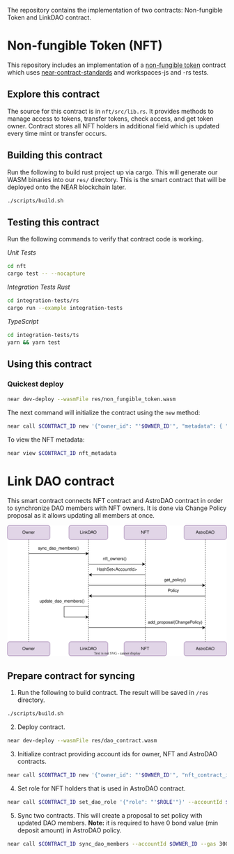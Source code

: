 The repository contains the implementation of two contracts: Non-fungible Token and LinkDAO contract.

Non-fungible Token (NFT)
===================

This repository includes an implementation of a [non-fungible token] contract which uses [near-contract-standards] and workspaces-js and -rs tests.

  [non-fungible token]: https://nomicon.io/Standards/NonFungibleToken/README.html
  [near-contract-standards]: https://github.com/near/near-sdk-rs/tree/master/near-contract-standards
  [simulation]: https://github.com/near/near-sdk-rs/tree/master/near-sdk-sim

## Explore this contract

The source for this contract is in `nft/src/lib.rs`. It provides methods to manage access to tokens, transfer tokens, check access, and get token owner. Contract stores all NFT holders in additional field which is updated every time mint or transfer occurs.

## Building this contract

Run the following to build rust project up via cargo. This will generate our WASM binaries into our `res/` directory. This is the smart contract that will be deployed onto the NEAR blockchain later.

```bash
./scripts/build.sh
```

## Testing this contract

Run the following commands to verify that contract code is working.

*Unit Tests*
```bash
cd nft
cargo test -- --nocapture
```

*Integration Tests*
*Rust*
```bash
cd integration-tests/rs
cargo run --example integration-tests
```
*TypeScript*
```bash
cd integration-tests/ts
yarn && yarn test 
```

## Using this contract

### Quickest deploy

```bash
near dev-deploy --wasmFile res/non_fungible_token.wasm
```

The next command will initialize the contract using the `new` method:

```bash
near call $CONTRACT_ID new '{"owner_id": "'$OWNER_ID'", "metadata": { "spec": "nft-1.0.0", "name": "Tonic Greedy Goblins", "symbol": "GGB" }}' --accountId $CONTRACT_ID
```

To view the NFT metadata:

```bash
near view $CONTRACT_ID nft_metadata
```

Link DAO contract
===================

This smart contract connects NFT contract and AstroDAO contract in order to synchronize DAO members with NFT owners. 
It is done via Change Policy proposal as it allows updating all members at once.

<img alt="Sync NFT and AstroDAO contracts" src="images/sync_dao_members.svg" />

## Prepare contract for syncing

1. Run the following to build contract. The result will be saved in `/res` directory.
```bash
./scripts/build.sh
```

2. Deploy contract.
```bash
near dev-deploy --wasmFile res/dao_contract.wasm
```

3. Initialize contract providing account ids for owner, NFT and AstroDAO contracts.

```bash
near call $CONTRACT_ID new '{"owner_id": "'$OWNER_ID'", "nft_contract_id": "'$NFT_CONTRACT_ID'", "dao_contract_id": "'$DAO_CONTRACT_ID'"}' --accountId $CONTRACT_ID
```

4. Set role for NFT holders that is used in AstroDAO contract.

```bash
near call $CONTRACT_ID set_dao_role '{"role": "'$ROLE'"}' --accountId $OWNER_ID
```

5. Sync two contracts. This will create a proposal to set policy with updated DAO members.
**Note:** it is required to have 0 bond value (min deposit amount) in AstroDAO policy.

```bash
near call $CONTRACT_ID sync_dao_members --accountId $OWNER_ID --gas 300000000000000
```